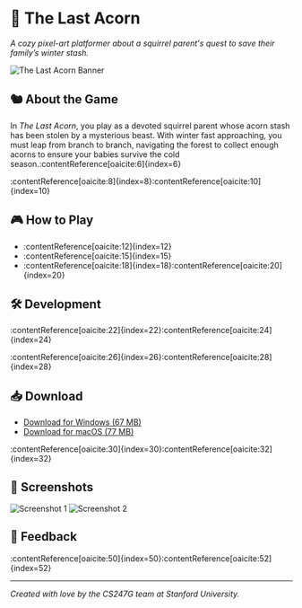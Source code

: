 # 🌰 The Last Acorn

*A cozy pixel-art platformer about a squirrel parent's quest to save their family’s winter stash.*

![The Last Acorn Banner](https://img.itch.zone/aW1nLzEwNzY0MjYzLnBuZw==/original/0c9O7z.png)

## 🐿️ About the Game

In *The Last Acorn*, you play as a devoted squirrel parent whose acorn stash has been stolen by a mysterious beast. With winter fast approaching, you must leap from branch to branch, navigating the forest to collect enough acorns to ensure your babies survive the cold season.:contentReference[oaicite:6]{index=6}

:contentReference[oaicite:8]{index=8}:contentReference[oaicite:10]{index=10}

## 🎮 How to Play

- :contentReference[oaicite:12]{index=12}
- :contentReference[oaicite:15]{index=15}
- :contentReference[oaicite:18]{index=18}:contentReference[oaicite:20]{index=20}

## 🛠️ Development

:contentReference[oaicite:22]{index=22}:contentReference[oaicite:24]{index=24}

:contentReference[oaicite:26]{index=26}:contentReference[oaicite:28]{index=28}

## 📥 Download

- [Download for Windows (67 MB)](https://lukem13.itch.io/the-last-acorn)
- [Download for macOS (77 MB)](https://lukem13.itch.io/the-last-acorn)

:contentReference[oaicite:30]{index=30}:contentReference[oaicite:32]{index=32}


## 📸 Screenshots

![Screenshot 1](https://img.itch.zone/aW1nLzEwNzY0MjY0LnBuZw==/original/0c9O7z.png)
![Screenshot 2](https://img.itch.zone/aW1nLzEwNzY0MjY1LnBuZw==/original/0c9O7z.png)

## 💬 Feedback

:contentReference[oaicite:50]{index=50}:contentReference[oaicite:52]{index=52}

---

*Created with love by the CS247G team at Stanford University.*
